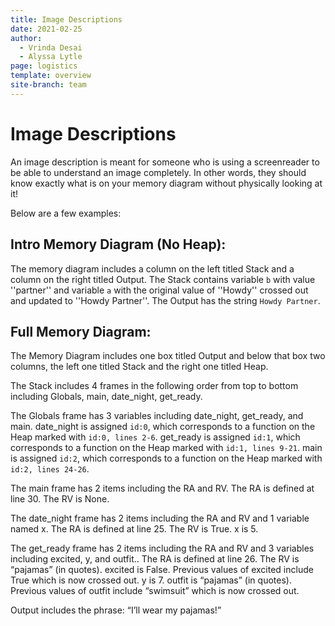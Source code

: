 ```yaml
---
title: Image Descriptions
date: 2021-02-25
author:
  - Vrinda Desai
  - Alyssa Lytle
page: logistics
template: overview
site-branch: team
---
```


# Image Descriptions

An image description is meant for someone who is using a screenreader to be able to understand an image completely. In other words, they should know exactly what is on your memory diagram without physically looking at it! 

Below are a few examples:

## Intro Memory Diagram (No Heap): 

The memory diagram includes a column on the left titled Stack and a column on the right titled Output. The Stack contains variable `b` with value ''partner'' and variable `a` with the original value of ''Howdy'' crossed out and updated to ''Howdy Partner''. The Output has the string `Howdy Partner`.

## Full Memory Diagram:
The Memory Diagram includes one box titled Output and below that box two columns, the left one titled Stack and the right one titled Heap.

The Stack includes 4 frames in the following order from top to bottom including Globals, main, date_night, get_ready.

The Globals frame has 3 variables including date_night, get_ready, and main. 
date_night is assigned `id:0`, which corresponds to a function on the Heap marked with `id:0, lines 2-6`.
get_ready is assigned `id:1`, which corresponds to a function on the Heap marked with `id:1, lines 9-21`.
main is assigned `id:2`, which corresponds to a function on the Heap marked with `id:2, lines 24-26`.

The main frame has 2 items including the RA and RV.
The RA is defined at line 30.
The RV is None.

The date_night frame has 2 items including the RA and RV and 1 variable named x.
The RA is defined at line 25.
The RV is True.
x is 5.

The get_ready frame has 2 items including the RA and RV and 3 variables including excited, y, and outfit..
The RA is defined at line 26.
The RV is “pajamas” (in quotes).
excited is False. 
Previous values of excited include True which is now crossed out.
y is 7.
outfit is “pajamas” (in quotes).
Previous values of outfit include “swimsuit” which is now crossed out.


Output includes the phrase: “I’ll wear my pajamas!”
